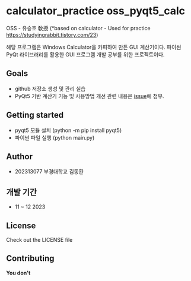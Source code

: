 # calculator_practice oss_pyqt5_calc
OSS - 유승호 敎授
(*based on calculator - Used for practice
  https://studyingrabbit.tistory.com/23)

해당 프로그램은 Windows Calculator을 카피하여 만든 GUI 계산기이다.
파이썬 PyQt 라이브러리를 활용한 GUI 프로그램 개발 공부를 위한 프로젝트이다.

## Goals
- github 저장소 생성 및 관리 실습
- PyQt5 기반 계산기 기능 및 사용방법 개선
관련 내용은 [issue](https://github.com/DONGHWANKIM-NN/oss_pyqt5_calc/issues)에 첨부.

## Getting started
- pyqt5 모듈 설치 (python -m pip install pyqt5)
- 파이썬 파일 실행 (python main.py)

## Author
- 202313077 부경대학교 김동환

## 개발 기간
- 11 ~ 12 2023

## License
Check out the LICENSE file

## Contributing
__You don't__
